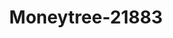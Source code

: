 ---
f_zip-code: 39555
f_state-code: MS
title: Moneytree-21883
f_phone: 228-588-3914
f_city-only: Hurley
f_address: 21200 Highway 613 Hurley
f_location-unique-id: '21883'
slug: moneytree-21883
updated-on: '2024-05-30T13:46:58.046Z'
created-on: '2024-05-30T13:36:59.803Z'
published-on: '2024-05-30T13:54:32.469Z'
f_city-state: cms/city/hurley-ms.md
f_company: cms/company/moneytree.md
f_state: cms/state/mississippi.md
layout: '[payday-loan].html'
tags: payday-loan
---